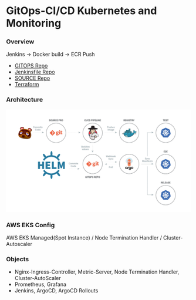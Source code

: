 # GitOps-CI/CD Kubernetes and Monitoring

### Overview
Jenkins -> Docker build -> ECR Push


* [GITOPS Repo](https://github.com/changhyuni/kubernetes-manifest)
* [Jenkinsfile Repo](https://github.com/changhyuni/jenkins-ecr)
* [SOURCE Repo](https://github.com/changhyuni/django-file-server)
* [Terraform](https://github.com/changhyuni/kubernetes-gitops-terraform/tree/main/terraform)


### Architecture
![ex_screenshot](./gitops.png)

### AWS EKS Config
AWS EKS Managed(Spot Instance) / Node Termination Handler / Cluster-Autoscaler

### Objects
* Nginx-Ingress-Controller, Metric-Server, Node Termination Handler, Cluster-AutoScaler
* Prometheus, Grafana
* Jenkins, ArgoCD, ArgoCD Rollouts
